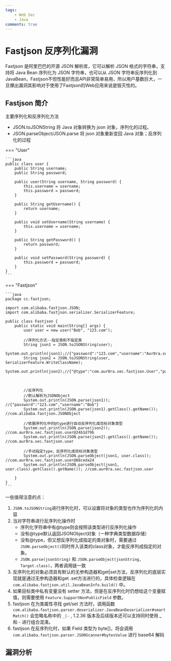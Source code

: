 ```yaml
---
tags:
    - Web Sec
    - Java
comments: true
---
```

# Fastjson 反序列化漏洞


Fastjson 是阿里巴巴的开源 JSON 解析库，它可以解析 JSON 格式的字符串，支持将 Java Bean 序列化为 JSON 字符串，也可以从 JSON 字符串反序列化到 JavaBean，Fastjson不但性能好而且API非常简单易用，所以用户基数巨大，一旦爆出漏洞其影响对于使用了Fastjson的Web应用来说是毁灭性的。

## Fastjson 简介

主要序列化和反序列化方法

- JSON.toJSONString 将 Java 对象转换为 json 对象，序列化的过程。
- JSON.parseObject/JSON.parse 将 json 对象重新变回 Java 对象；反序列化的过程

=== "User"

    ```java
    public class user {
        public String username;
        public String password;

        public user(String username, String password) {
            this.username = username;
            this.password = password;
        }

        public String getUsername() {
            return username;
        }

        public void setUsername(String username) {
            this.username = username;
        }

        public String getPassword() {
            return password;
        }

        public void setPassword(String password) {
            this.password = password;
        }
    }
    ```
=== "Fastjson"

    ```java
    package cc.fastjson;

    import com.alibaba.fastjson.JSON;
    import com.alibaba.fastjson.serializer.SerializerFeature;

    public class Fastjson {
        public static void main(String[] args) {
            user user = new user("Bob", "123.com");

            //序列化方式--指定类和不指定类
            String json1 = JSON.toJSONString(user);
            System.out.println(json1);//{"password":"123.com","username":"Aur0ra.sec"}
            String json2 = JSON.toJSONString(user, SerializerFeature.WriteClassName);
            System.out.println(json2);//{"@type":"com.aur0ra.sec.fastjson.User","password":"123.com","username":"Aur0ra.sec"}



            //反序列化
            //默认解析为JSONObject
            System.out.println(JSON.parse(json1));      //{"password":"123.com","username":"Bob"}
            System.out.println(JSON.parse(json1).getClass().getName());    //com.alibaba.fastjson.JSONObject

            //依据序列化中的@type进行自动反序列化成目标对象类型
            System.out.println(JSON.parse(json2));      //com.aur0ra.sec.fastjson.user@24b1d79b
            System.out.println(JSON.parse(json2).getClass().getName()); //com.aur0ra.sec.fastjson.user

            //手动指定type，反序列化成目标对象类型
            System.out.println(JSON.parseObject(json1, user.class)); //com.aur0ra.sec.fastjson.user@68ceda24
            System.out.println(JSON.parseObject(json1, user.class).getClass().getName()); //com.aur0ra.sec.fastjson.user

        }
    }
    ```

一些值得注意的点：

1. `JSON.toJSONString`进行序列化时，可以设置将对象的类型也作为序列化的内容
2. 当对字符串进行反序列化操作时
    - 序列化字符串中有@type则会按照该类型进行反序列化操作
    - 没有@type默认返回JSONObject对象（一种字典类型数据存储）
    - 没有@type，但又想反序列化成指定的类对象时，需要通过`JSON.parseObject()`同时传入该类的class对象，才能反序列成指定的对象。
    -  `JSON.parse(jsonString)` 和 `JSON.parseObject(jsonString, Target.class)`，两者调用链一致
3. 反序列化的对象必须具有默认的无参构造器和get|set方法，反序列化的底层实现就是通过无参构造器和get .set方法进行的，具体检查逻辑在 `com.alibaba.fastjson.util.JavaBeanInfo.build()` 中。
4. 如果目标类中私有变量没有 setter 方法，但是在反序列化时仍想给这个变量赋值，则需要使用 `Feature.SupportNonPublicField` 参数。
5. fastjson 在为类属性寻找 get/set 方法时，调用函数 `com.alibaba.fastjson.parser.deserializer.JavaBeanDeserializer#smartMatch()` 会忽略名称中的 `_|-` , 1.2.36 版本及后续版本还可以支持同时使用 _ 和 - 进行组合混淆。
6. fastjson 在反序列化时，如果 Field 类型为 byte[]，将会调用`com.alibaba.fastjson.parser.JSONScanner#bytesValue` 进行 base64 解码

## 漏洞分析